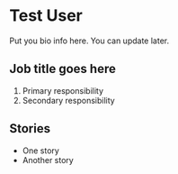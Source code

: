 # Test User

Put you bio info here. You can update later.

## Job title goes here

1. Primary responsibility
2. Secondary responsibility

## Stories

* One story
* Another story
